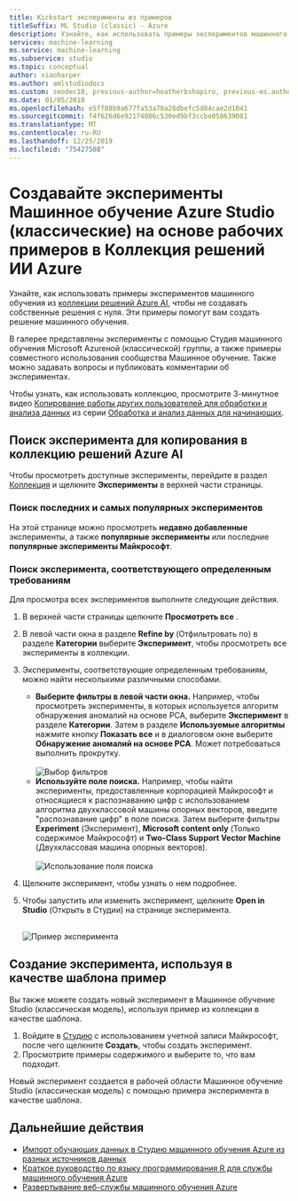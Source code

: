 ```yaml
---
title: Kickstart эксперименты из примеров
titleSuffix: ML Studio (classic) - Azure
description: Узнайте, как использовать примеры экспериментов машинного обучения для создания экспериментов с помощью Коллекция решений ИИ Azure и Машинное обучение Azure Studio (классическая модель).
services: machine-learning
ms.service: machine-learning
ms.subservice: studio
ms.topic: conceptual
author: xiaoharper
ms.author: amlstudiodocs
ms.custom: seodec18, previous-author=heatherbshapiro, previous-ms.author=hshapiro
ms.date: 01/05/2018
ms.openlocfilehash: e5ff88b9a677fa53a70a28dbefc5d84cae2d1041
ms.sourcegitcommit: f4f626d6e92174086c530ed9bf3ccbe058639081
ms.translationtype: MT
ms.contentlocale: ru-RU
ms.lasthandoff: 12/25/2019
ms.locfileid: "75427508"
---
```

# <a name="create-azure-machine-learning-studio-classic-experiments-from-working-examples-in-azure-ai-gallery"></a>Создавайте эксперименты Машинное обучение Azure Studio (классические) на основе рабочих примеров в Коллекция решений ИИ Azure

Узнайте, как использовать примеры экспериментов машинного обучения из [коллекции решений Azure AI](https://gallery.azure.ai/), чтобы не создавать собственные решения с нуля. Эти примеры помогут вам создать решение машинного обучения.

В галерее представлены эксперименты с помощью Студия машинного обучения Microsoft Azureной (классической) группы, а также примеры совместного использования сообщества Машинное обучение. Также можно задавать вопросы и публиковать комментарии об экспериментах.

Чтобы узнать, как использовать коллекцию, просмотрите 3-минутное видео [Копирование работы других пользователей для обработки и анализа данных](data-science-for-beginners-copy-other-peoples-work-to-do-data-science.md) из серии [Обработка и анализ данных для начинающих](data-science-for-beginners-the-5-questions-data-science-answers.md).



## <a name="find-an-experiment-to-copy-in-azure-ai-gallery"></a>Поиск эксперимента для копирования в коллекцию решений Azure AI
Чтобы просмотреть доступные эксперименты, перейдите в раздел [Коллекция](https://gallery.azure.ai/) и щелкните **Эксперименты** в верхней части страницы.

### <a name="find-the-newest-or-most-popular-experiments"></a>Поиск последних и самых популярных экспериментов
На этой странице можно просмотреть **недавно добавленные** эксперименты, а также **популярные эксперименты** или последние **популярные эксперименты Майкрософт**.

### <a name="look-for-an-experiment-that-meets-specific-requirements"></a>Поиск эксперимента, соответствующего определенным требованиям
Для просмотра всех экспериментов выполните следующие действия.

1. В верхней части страницы щелкните **Просмотреть все** .
2. В левой части окна в разделе **Refine by** (Отфильтровать по) в разделе **Категории** выберите **Эксперимент**, чтобы просмотреть все эксперименты в коллекции.
3. Эксперименты, соответствующие определенным требованиям, можно найти несколькими различными способами.
   * **Выберите фильтры в левой части окна.** Например, чтобы просмотреть эксперименты, в которых используется алгоритм обнаружения аномалий на основе PCA, выберите **Эксперимент** в разделе **Категории**. Затем в разделе **Используемые алгоритмы** нажмите кнопку **Показать все** и в диалоговом окне выберите **Обнаружение аномалий на основе PCA**. Может потребоваться выполнить прокрутку.<br></br>
     ![Выбор фильтров](./media/sample-experiments/choose-an-algorithm.png)
   * **Используйте поле поиска.** Например, чтобы найти эксперименты, предоставленные корпорацией Майкрософт и относящиеся к распознаванию цифр с использованием алгоритма двухклассовой машины опорных векторов, введите "распознавание цифр" в поле поиска. Затем выберите фильтры **Experiment** (Эксперимент), **Microsoft content only** (Только содержимое Майкрософт) и **Two-Class Support Vector Machine** (Двухклассовая машина опорных векторов).<br></br>
     ![Использование поля поиска](./media/sample-experiments/search-for-experiments.png)
4. Щелкните эксперимент, чтобы узнать о нем подробнее.
5. Чтобы запустить или изменить эксперимент, щелкните **Open in Studio** (Открыть в Студии) на странице эксперимента. <br></br>

    ![Пример эксперимента](./media/sample-experiments/example-experiment.png)

## <a name="create-a-new-experiment-using-an-example-as-a-template"></a>Создание эксперимента, используя в качестве шаблона пример
Вы также можете создать новый эксперимент в Машинное обучение Studio (классическая модель), используя пример из коллекции в качестве шаблона.

1. Войдите в [Студию](https://studio.azureml.net) с использованием учетной записи Майкрософт, после чего щелкните **Создать**, чтобы создать эксперимент.
2. Просмотрите примеры содержимого и выберите то, что вам подходит.

Новый эксперимент создается в рабочей области Машинное обучение Studio (классическая модель) с помощью примера эксперимента в качестве шаблона.

## <a name="next-steps"></a>Дальнейшие действия
* [Импорт обучающих данных в Студию машинного обучения Azure из разных источников данных](import-data.md)
* [Краткое руководство по языку программирования R для службы машинного обучения Azure](r-quickstart.md)
* [Развертывание веб-службы машинного обучения Azure](deploy-a-machine-learning-web-service.md)
